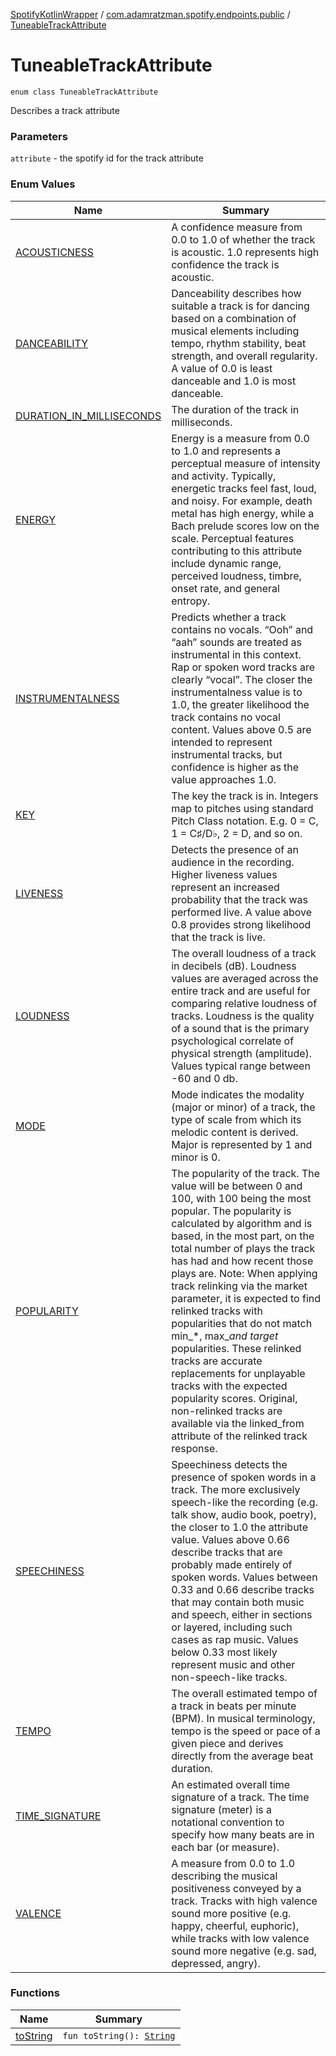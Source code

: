 [SpotifyKotlinWrapper](../../index.md) / [com.adamratzman.spotify.endpoints.public](../index.md) / [TuneableTrackAttribute](./index.md)

# TuneableTrackAttribute

`enum class TuneableTrackAttribute`

Describes a track attribute

### Parameters

`attribute` - the spotify id for the track attribute

### Enum Values

| Name | Summary |
|---|---|
| [ACOUSTICNESS](-a-c-o-u-s-t-i-c-n-e-s-s.md) | A confidence measure from 0.0 to 1.0 of whether the track is acoustic. 1.0 represents high confidence the track is acoustic. |
| [DANCEABILITY](-d-a-n-c-e-a-b-i-l-i-t-y.md) | Danceability describes how suitable a track is for dancing based on a combination of musical elements including tempo, rhythm stability, beat strength, and overall regularity. A value of 0.0 is least danceable and 1.0 is most danceable. |
| [DURATION_IN_MILLISECONDS](-d-u-r-a-t-i-o-n_-i-n_-m-i-l-l-i-s-e-c-o-n-d-s.md) | The duration of the track in milliseconds. |
| [ENERGY](-e-n-e-r-g-y.md) | Energy is a measure from 0.0 to 1.0 and represents a perceptual measure of intensity and activity. Typically, energetic tracks feel fast, loud, and noisy. For example, death metal has high energy, while a Bach prelude scores low on the scale. Perceptual features contributing to this attribute include dynamic range, perceived loudness, timbre, onset rate, and general entropy. |
| [INSTRUMENTALNESS](-i-n-s-t-r-u-m-e-n-t-a-l-n-e-s-s.md) | Predicts whether a track contains no vocals. “Ooh” and “aah” sounds are treated as instrumental in this context. Rap or spoken word tracks are clearly “vocal”. The closer the instrumentalness value is to 1.0, the greater likelihood the track contains no vocal content. Values above 0.5 are intended to represent instrumental tracks, but confidence is higher as the value approaches 1.0. |
| [KEY](-k-e-y.md) | The key the track is in. Integers map to pitches using standard Pitch Class notation. E.g. 0 = C, 1 = C♯/D♭, 2 = D, and so on. |
| [LIVENESS](-l-i-v-e-n-e-s-s.md) | Detects the presence of an audience in the recording. Higher liveness values represent an increased probability that the track was performed live. A value above 0.8 provides strong likelihood that the track is live. |
| [LOUDNESS](-l-o-u-d-n-e-s-s.md) | The overall loudness of a track in decibels (dB). Loudness values are averaged across the entire track and are useful for comparing relative loudness of tracks. Loudness is the quality of a sound that is the primary psychological correlate of physical strength (amplitude). Values typical range between -60 and 0 db. |
| [MODE](-m-o-d-e.md) | Mode indicates the modality (major or minor) of a track, the type of scale from which its melodic content is derived. Major is represented by 1 and minor is 0. |
| [POPULARITY](-p-o-p-u-l-a-r-i-t-y.md) | The popularity of the track. The value will be between 0 and 100, with 100 being the most popular. The popularity is calculated by algorithm and is based, in the most part, on the total number of plays the track has had and how recent those plays are. Note: When applying track relinking via the market parameter, it is expected to find relinked tracks with popularities that do not match min_*, max_*and target* popularities. These relinked tracks are accurate replacements for unplayable tracks with the expected popularity scores. Original, non-relinked tracks are available via the linked_from attribute of the relinked track response. |
| [SPEECHINESS](-s-p-e-e-c-h-i-n-e-s-s.md) | Speechiness detects the presence of spoken words in a track. The more exclusively speech-like the recording (e.g. talk show, audio book, poetry), the closer to 1.0 the attribute value. Values above 0.66 describe tracks that are probably made entirely of spoken words. Values between 0.33 and 0.66 describe tracks that may contain both music and speech, either in sections or layered, including such cases as rap music. Values below 0.33 most likely represent music and other non-speech-like tracks. |
| [TEMPO](-t-e-m-p-o.md) | The overall estimated tempo of a track in beats per minute (BPM). In musical terminology, tempo is the speed or pace of a given piece and derives directly from the average beat duration. |
| [TIME_SIGNATURE](-t-i-m-e_-s-i-g-n-a-t-u-r-e.md) | An estimated overall time signature of a track. The time signature (meter) is a notational convention to specify how many beats are in each bar (or measure). |
| [VALENCE](-v-a-l-e-n-c-e.md) | A measure from 0.0 to 1.0 describing the musical positiveness conveyed by a track. Tracks with high valence sound more positive (e.g. happy, cheerful, euphoric), while tracks with low valence sound more negative (e.g. sad, depressed, angry). |

### Functions

| Name | Summary |
|---|---|
| [toString](to-string.md) | `fun toString(): `[`String`](https://kotlinlang.org/api/latest/jvm/stdlib/kotlin/-string/index.html) |
